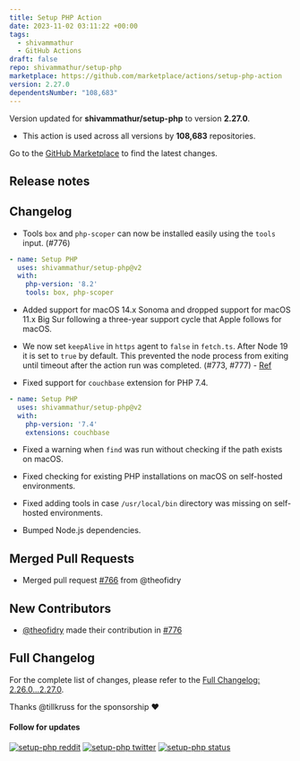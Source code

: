 ```yaml
---
title: Setup PHP Action
date: 2023-11-02 03:11:22 +00:00
tags:
  - shivammathur
  - GitHub Actions
draft: false
repo: shivammathur/setup-php
marketplace: https://github.com/marketplace/actions/setup-php-action
version: 2.27.0
dependentsNumber: "108,683"
---
```



Version updated for **shivammathur/setup-php** to version **2.27.0**.
- This action is used across all versions by **108,683** repositories.

Go to the [GitHub Marketplace](https://github.com/marketplace/actions/setup-php-action) to find the latest changes.

## Release notes

## Changelog

- Tools `box` and `php-scoper` can now be installed easily using the `tools` input. (#776)
```yaml
- name: Setup PHP
  uses: shivammathur/setup-php@v2
  with:
    php-version: '8.2'
    tools: box, php-scoper
```

- Added support for macOS 14.x Sonoma and dropped support for macOS 11.x Big Sur following a three-year support cycle that Apple follows for macOS.

- We now set `keepAlive` in `https` agent to `false` in `fetch.ts`. After Node 19 it is set to `true` by default. This prevented the node process from exiting until timeout after the action run was completed. (#773, #777) - [Ref](https://github.com/nodejs/node/blob/main/doc/changelogs/CHANGELOG_V19.md#https11-keepalive-by-default) 

- Fixed support for `couchbase` extension for PHP 7.4.
```yaml
- name: Setup PHP
  uses: shivammathur/setup-php@v2
  with:
    php-version: '7.4'
    extensions: couchbase
```

- Fixed a warning when `find` was run without checking if the path exists on macOS.

- Fixed checking for existing PHP installations on macOS on self-hosted environments.

- Fixed adding tools in case `/usr/local/bin` directory was missing on self-hosted environments.

- Bumped Node.js dependencies.

## Merged Pull Requests
- Merged pull request [#766](https://github.com/shivammathur/setup-php/pull/776) from @theofidry 

## New Contributors
- [@theofidry](https://github.com/theofidry) made their contribution in [#776](https://github.com/shivammathur/setup-php/pull/776)


## Full Changelog
For the complete list of changes, please refer to the [Full Changelog: 2.26.0...2.27.0](https://github.com/shivammathur/setup-php/compare/2.26.0...2.27.0).

Thanks @tillkruss for the sponsorship ❤️

<p>
  <h4>Follow for updates</h4>
  <a href="https://reddit.com/r/setup_php" title="setup-php reddit"><img alt="setup-php reddit" src="https://img.shields.io/badge/reddit-join-FF5700?logo=reddit&logoColor=FF5700&labelColor=555555"></a>
  <a href="https://twitter.com/setup_php" title="setup-php twitter"><img alt="setup-php twitter" src="https://img.shields.io/badge/twitter-follow-1DA1F2?logo=twitter&logoColor=1DA1F2&labelColor=555555"></a>
  <a href="https://status.setup-php.com" title="setup-php status"><img alt="setup-php status" src="https://img.shields.io/badge/status-subscribe-28A745?logo=statuspage&logoColor=28A745&labelColor=555555"></a>
</p>

